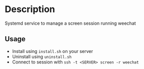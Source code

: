 # Description
Systemd service to manage a screen session running weechat

## Usage
- Install using `install.sh` on your server
- Uninstall using `uninstall.sh`
- Connect to session with `ssh -t <SERVER> screen -r weechat`

